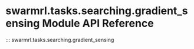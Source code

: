 # swarmrl.tasks.searching.gradient_sensing Module API Reference

::: swarmrl.tasks.searching.gradient_sensing
